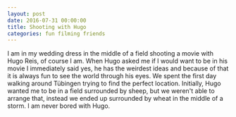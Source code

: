 ```yaml
---
layout: post
date: 2016-07-31 00:00:00
title: Shooting with Hugo
categories: fun filming friends
---
```


I am in my wedding dress in the middle of a field shooting a movie with Hugo
Reis, of course I am. When Hugo asked me if I would want to be in his movie I
immediately said yes, he has the weirdest ideas and because of that it is always
fun to see the world through his eyes. We spent the first day walking around
Tübingen trying to find the perfect location. Initially, Hugo wanted me to be in
a field surrounded by sheep, but we weren't able to arrange that, instead we
ended up surrounded by wheat in the middle of a storm. I am never bored with
Hugo.

